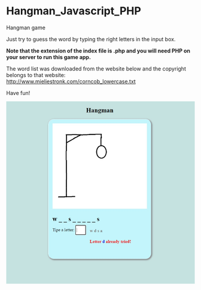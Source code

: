 # Hangman_Javascript_PHP
Hangman game

Just try to guess the word by typing the right letters in the input box.

**Note that the extension of the index file is .php and you will need PHP on your server to run this game app.**

The word list was downloaded from the website below and the copyright belongs to that website:
http://www.mieliestronk.com/corncob_lowercase.txt


Have fun!

![](hangman_screenshot.jpg)



